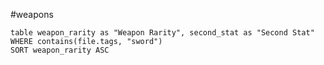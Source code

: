 #weapons
```dataview
table weapon_rarity as "Weapon Rarity", second_stat as "Second Stat"
WHERE contains(file.tags, "sword")
SORT weapon_rarity ASC
```